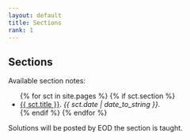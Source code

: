 ```yaml
---
layout: default
title: Sections
rank: 1
---
```

## Sections

Available section notes:

<ul>
  {% for sct in site.pages %}
    {% if sct.section  %}
  <li>
    <a href="{{ sct.path | replace:'.md','.html' }}">{{ sct.title }}</a>. <em>{{ sct.date | date_to_string }}</em>.
  </li>
  {% endif %}
  {% endfor %}
</ul>

Solutions will be posted by EOD the section is taught. 